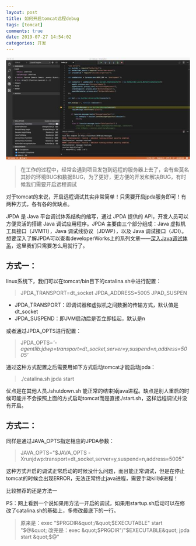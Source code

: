 ```yaml
---
layout: post
title: 如何开启tomcat远程debug
tags: [tomcat]
comments: true
date: 2019-07-27 14:54:02
categories: 开发
---
```


![](/assets/blogImg/2019.07.27/debug.jpg)

> 在工作的过程中，经常会遇到项目发包到远程的服务器上去了，会有些莫名其妙的环境BUG和数据BUG，为了更好，更方便的开发和解决BUG，有时候我们需要开启远程调试

<!-- more -->

对于tomcat的来说，开启远程调试其实非常简单！只需要开启jpda服务即可！有两种方式，各有各的优缺点。

JPDA 是 Java 平台调试体系结构的缩写，通过 JPDA 提供的 API，开发人员可以方便灵活的搭建 Java 调试应用程序。JPDA 主要由三个部分组成：Java 虚拟机工具接口（JVMTI），Java 调试线协议（JDWP），以及 Java 调试接口（JDI）。想要深入了解JPDA可以查看developerWorks上的系列文章——[深入Java调试体系](http://www.ibm.com/developerworks/cn/views/java/libraryview.jsp?search_by=深入+Java+调试体系)，这里我们只需要怎么用就行了。

## 方式一：

linux系统下，我们可以在tomcat/bin目下的catalina.sh中进行配置：

> JPDA_TRANSPORT=dt_socket 
> JPDA_ADDRESS=5005
> JPAD_SUSPEN

+ JPDA_TRANSPORT：即调试器和虚拟机之间数据的传输方式，默认值是dt_socket
+ JPDA_SUSPEND：即JVM启动后是否立即挂起，默认是n

或者通过JPDA_OPTS进行配置：

> JPDA_OPTS=*'-agentlib:jdwp=transport=dt_socket,server=y,suspend=n,address=5005’*

通过这种方式配置之后需要用如下方式启动tomcat才能启动jpda：

> ./catalina.sh jpda start

优点是在其他人员./shutdown.sh 能正常的结束掉java进程。缺点是别人重启的时候可能并不会按照上面的方式启动tomcat而是直接./start.sh，这样远程调试并没有开启。

## 方式二：

同样是通过JAVA_OPTS指定相应的JPDA参数：

> JAVA_OPTS="$JAVA_OPTS -Xrunjdwp:transport=dt_socket,server=y,suspend=n,address=5005”

这种方式开启的调试正常启动的时候没什么问题，而且能正常调试，但是在停止tomcat的时候会出现ERROR，无法正常终止java进程，需要手动kill掉进程！

比较推荐的还是方法一

PS：网上看到一个说如果用方法一开启的调试，如果用startup.sh启动可以在修改了catalina.sh的基础上，多修改最底下的一行。

> 原来是：exec &quot;$PRGDIR&quot;/&quot;$EXECUTABLE&quot; start &quot;$@&quot;
> 改完是：exec &quot;$PRGDIR&quot;/&quot;$EXECUTABLE&quot; jpda start &quot;$@&quot;

